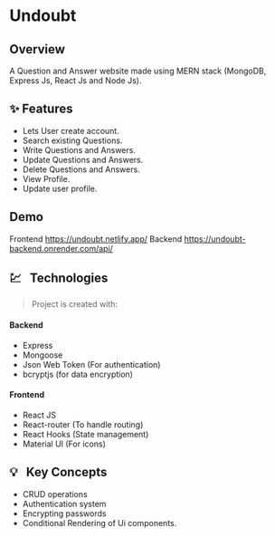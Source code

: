 # Undoubt

## Overview

A Question and Answer website made using MERN stack (MongoDB, Express Js, React Js and Node Js).

## ✨ Features

- Lets User create account.
- Search existing Questions.
- Write Questions and Answers.
- Update Questions and Answers.
- Delete Questions and Answers.
- View Profile.
- Update user profile.

## Demo

Frontend https://undoubt.netlify.app/
Backend https://undoubt-backend.onrender.com/api/

## 💹 &nbsp; Technologies

> Project is created with:

#### Backend

- Express
- Mongoose
- Json Web Token (For authentication)
- bcryptjs (for data encryption)

#### Frontend

- React JS
- React-router (To handle routing)
- React Hooks (State management)
- Material UI (For icons)

## 💡 &nbsp; Key Concepts

- CRUD operations
- Authentication system
- Encrypting passwords
- Conditional Rendering of Ui components.
